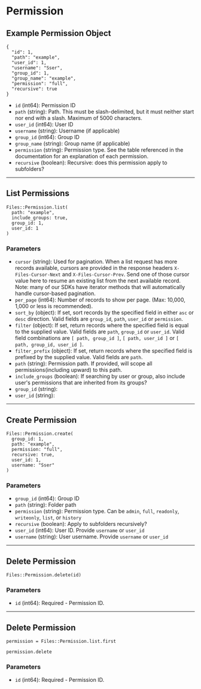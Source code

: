 # Permission

## Example Permission Object

```
{
  "id": 1,
  "path": "example",
  "user_id": 1,
  "username": "Sser",
  "group_id": 1,
  "group_name": "example",
  "permission": "full",
  "recursive": true
}
```

* `id` (int64): Permission ID
* `path` (string): Path. This must be slash-delimited, but it must neither start nor end with a slash. Maximum of 5000 characters.
* `user_id` (int64): User ID
* `username` (string): Username (if applicable)
* `group_id` (int64): Group ID
* `group_name` (string): Group name (if applicable)
* `permission` (string): Permission type.  See the table referenced in the documentation for an explanation of each permission.
* `recursive` (boolean): Recursive: does this permission apply to subfolders?


---

## List Permissions

```
Files::Permission.list(
  path: "example", 
  include_groups: true, 
  group_id: 1, 
  user_id: 1
)
```

### Parameters

* `cursor` (string): Used for pagination.  When a list request has more records available, cursors are provided in the response headers `X-Files-Cursor-Next` and `X-Files-Cursor-Prev`.  Send one of those cursor value here to resume an existing list from the next available record.  Note: many of our SDKs have iterator methods that will automatically handle cursor-based pagination.
* `per_page` (int64): Number of records to show per page.  (Max: 10,000, 1,000 or less is recommended).
* `sort_by` (object): If set, sort records by the specified field in either `asc` or `desc` direction. Valid fields are `group_id`, `path`, `user_id` or `permission`.
* `filter` (object): If set, return records where the specified field is equal to the supplied value. Valid fields are `path`, `group_id` or `user_id`. Valid field combinations are `[ path, group_id ]`, `[ path, user_id ]` or `[ path, group_id, user_id ]`.
* `filter_prefix` (object): If set, return records where the specified field is prefixed by the supplied value. Valid fields are `path`.
* `path` (string): Permission path.  If provided, will scope all permissions(including upward) to this path.
* `include_groups` (boolean): If searching by user or group, also include user's permissions that are inherited from its groups?
* `group_id` (string): 
* `user_id` (string): 


---

## Create Permission

```
Files::Permission.create(
  group_id: 1, 
  path: "example", 
  permission: "full", 
  recursive: true, 
  user_id: 1, 
  username: "Sser"
)
```

### Parameters

* `group_id` (int64): Group ID
* `path` (string): Folder path
* `permission` (string):  Permission type.  Can be `admin`, `full`, `readonly`, `writeonly`, `list`, or `history`
* `recursive` (boolean): Apply to subfolders recursively?
* `user_id` (int64): User ID.  Provide `username` or `user_id`
* `username` (string): User username.  Provide `username` or `user_id`


---

## Delete Permission

```
Files::Permission.delete(id)
```

### Parameters

* `id` (int64): Required - Permission ID.


---

## Delete Permission

```
permission = Files::Permission.list.first

permission.delete
```

### Parameters

* `id` (int64): Required - Permission ID.
